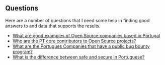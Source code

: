 ## Questions

Here are a number of questions that I need some help in finding good answers to and data that supports the results.

* [What are good examples of Open Source companies based in Portugal](PT-open-source-companies.md)
* [Who are the PT core contributors to Open Source projects?](Core-contributors-to-open-source-projects.md)
* [What are the Portugues Companies that have a public bug bounty program?](PT-companies-with-bug-bounties.pt)
* [What is the difference between safe and secure in Portuguese?](Difference-between-safe-and-secure.md)
